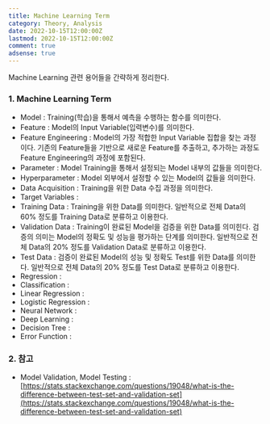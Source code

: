 ```yaml
---
title: Machine Learning Term
category: Theory, Analysis
date: 2022-10-15T12:00:00Z
lastmod: 2022-10-15T12:00:00Z
comment: true
adsense: true
---
```


Machine Learning 관련 용어들을 간략하게 정리한다.

### 1. Machine Learning Term

* Model : Training(학습)을 통해서 예측을 수행하는 함수를 의미한다.
* Feature : Model의 Input Variable(입력변수)를 의미한다.
* Feature Engineering : Model의 가장 적합한 Input Variable 집합을 찾는 과정이다. 기존의 Feature들을 기반으로 새로운 Feature를 추출하고, 추가하는 과정도 Feature Engineering의 과정에 포함된다.
* Parameter : Model Training을 통해서 설정되는 Model 내부의 값들을 의미한다.
* Hyperparameter : Model 외부에서 설정할 수 있는 Model의 값들을 의미한다.
* Data Acquisition : Training을 위한 Data 수집 과정을 의미한다.
* Target Variables :
* Training Data : Training을 위한 Data를 의미한다. 일반적으로 전체 Data의 60% 정도를 Training Data로 분류하고 이용한다.
* Validation Data : Training이 완료된 Model을 검증을 위한 Data를 의미힌다. 검증의 의미는 Model의 정확도 및 성능을 평가하는 단계를 의미한다. 일반적으로 전체 Data의 20% 정도를 Validation Data로 분류하고 이용한다.
* Test Data : 검증이 완료된 Model의 성능 및 정확도 Test를 위한 Data를 의미한다. 일반적으로 전체 Data의 20% 정도를 Test Data로 분류하고 이용한다.
* Regression :
* Classification : 
* Linear Regression :
* Logistic Regression : 
* Neural Network :
* Deep Learning :
* Decision Tree :
* Error Function :

### 2. 참고

* Model Validation, Model Testing : [https://stats.stackexchange.com/questions/19048/what-is-the-difference-between-test-set-and-validation-set](https://stats.stackexchange.com/questions/19048/what-is-the-difference-between-test-set-and-validation-set)
